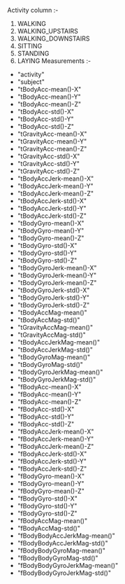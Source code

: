 Activity column :- 
1.  WALKING
2.  WALKING_UPSTAIRS
3.  WALKING_DOWNSTAIRS
4.  SITTING
5.  STANDING
6.  LAYING
Measurements :-
-  "activity"
-  "subject"
-  "tBodyAcc-mean()-X"
-  "tBodyAcc-mean()-Y"
-  "tBodyAcc-mean()-Z"
-  "tBodyAcc-std()-X"
-  "tBodyAcc-std()-Y"
-  "tBodyAcc-std()-Z"
-  "tGravityAcc-mean()-X"
-  "tGravityAcc-mean()-Y"
-  "tGravityAcc-mean()-Z"
-  "tGravityAcc-std()-X"
-  "tGravityAcc-std()-Y"
-  "tGravityAcc-std()-Z"
- "tBodyAccJerk-mean()-X"
- "tBodyAccJerk-mean()-Y"
-  "tBodyAccJerk-mean()-Z"
-  "tBodyAccJerk-std()-X"
-  "tBodyAccJerk-std()-Y"
-  "tBodyAccJerk-std()-Z"
-  "tBodyGyro-mean()-X"
-  "tBodyGyro-mean()-Y"
-  "tBodyGyro-mean()-Z"
-  "tBodyGyro-std()-X"
-  "tBodyGyro-std()-Y"
-  "tBodyGyro-std()-Z"
-  "tBodyGyroJerk-mean()-X"
-  "tBodyGyroJerk-mean()-Y"
-  "tBodyGyroJerk-mean()-Z"
-  "tBodyGyroJerk-std()-X"
-  "tBodyGyroJerk-std()-Y"
-  "tBodyGyroJerk-std()-Z"
-  "tBodyAccMag-mean()"
-  "tBodyAccMag-std()"
-  "tGravityAccMag-mean()"
-  "tGravityAccMag-std()"
-  "tBodyAccJerkMag-mean()"
-  "tBodyAccJerkMag-std()"
-  "tBodyGyroMag-mean()"
-  "tBodyGyroMag-std()"
-  "tBodyGyroJerkMag-mean()"
-  "tBodyGyroJerkMag-std()"
-  "fBodyAcc-mean()-X"
-  "fBodyAcc-mean()-Y"
-  "fBodyAcc-mean()-Z"
-  "fBodyAcc-std()-X"
-  "fBodyAcc-std()-Y"
-  "fBodyAcc-std()-Z"
-  "fBodyAccJerk-mean()-X"
-  "fBodyAccJerk-mean()-Y"
-  "fBodyAccJerk-mean()-Z"
-  "fBodyAccJerk-std()-X"
-  "fBodyAccJerk-std()-Y"
-  "fBodyAccJerk-std()-Z"
-  "fBodyGyro-mean()-X"
-  "fBodyGyro-mean()-Y"
-  "fBodyGyro-mean()-Z"
-  "fBodyGyro-std()-X"
-  "fBodyGyro-std()-Y"
-  "fBodyGyro-std()-Z"
-  "fBodyAccMag-mean()"
-  "fBodyAccMag-std()"
-  "fBodyBodyAccJerkMag-mean()"
-  "fBodyBodyAccJerkMag-std()"
-  "fBodyBodyGyroMag-mean()"
-  "fBodyBodyGyroMag-std()"
-  "fBodyBodyGyroJerkMag-mean()"
-  "fBodyBodyGyroJerkMag-std()"
